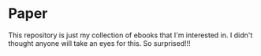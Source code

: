 # Paper
This repository is just my collection of ebooks that I'm interested in. I didn't thought anyone will take an eyes for this. So surprised!!!
